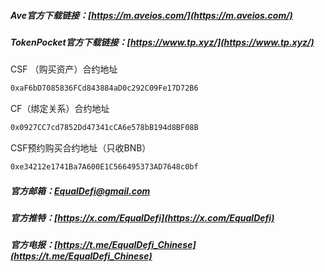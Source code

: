 ##### Ave官方下载链接：[https://m.aveios.com/](https://m.aveios.com/)
##### TokenPocket官方下载链接：[https://www.tp.xyz/](https://www.tp.xyz/)

CSF （购买资产）合约地址
```bash
0xaF6bD7085836FCd843884aD0c292C09Fe17D72B6
```
CF（绑定关系）合约地址
```bash
0x0927CC7cd7852Dd47341cCA6e578bB194d8BF08B
```
CSF预约购买合约地址（只收BNB）
```bash
0xe34212e1741Ba7A600E1C566495373AD7648c0bf
```
##### 官方邮箱：[EqualDefi@gmail.com](mailto:EqualDefi@gmail.com)
##### 官方推特：[https://x.com/EqualDefi](https://x.com/EqualDefi)
##### 官方电报：[https://t.me/EqualDefi_Chinese](https://t.me/EqualDefi_Chinese)
